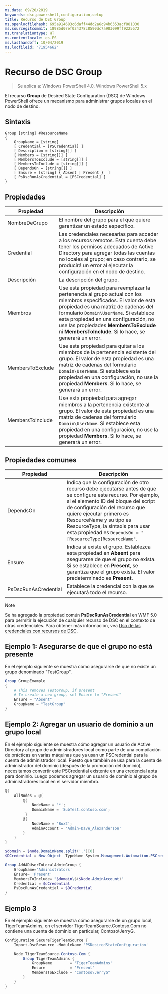 ```yaml
---
ms.date: 09/20/2019
keywords: dsc,powershell,configuration,setup
title: Recurso de DSC Group
ms.openlocfilehash: 695a914683c6daff44dd2a6c94b6353acf881030
ms.sourcegitcommit: 18985d07ef024378c8590dc7a983099ff9225672
ms.translationtype: HT
ms.contentlocale: es-ES
ms.lasthandoff: 10/04/2019
ms.locfileid: "71954662"
---
```

# <a name="dsc-group-resource"></a>Recurso de DSC Group

> Se aplica a: Windows PowerShell 4.0, Windows PowerShell 5.x

El recurso **Group** de Desired State Configuration (DSC) de Windows PowerShell ofrece un mecanismo para administrar grupos locales en el nodo de destino.

## <a name="syntax"></a>Sintaxis

```Syntax
Group [string] #ResourceName
{
    GroupName = [string]
    [ Credential = [PSCredential] ]
    [ Description = [string[]] ]
    [ Members = [string[]] ]
    [ MembersToExclude = [string[]] ]
    [ MembersToInclude = [string[]] ]
    [ DependsOn = [string[]] ]
    [ Ensure = [string] { Absent | Present }  ]
    [ PsDscRunAsCredential = [PSCredential] ]
}
```

## <a name="properties"></a>Propiedades

|Propiedad |Descripción |
|---|---|
|NombreDeGrupo |El nombre del grupo para el que quiere garantizar un estado específico. |
|Credential |Las credenciales necesarias para acceder a los recursos remotos. Esta cuenta debe tener los permisos adecuados de Active Directory para agregar todas las cuentas no locales al grupo; en caso contrario, se producirá un error al ejecutar la configuración en el nodo de destino.
|Descripción |La descripción del grupo. |
|Miembros |Use esta propiedad para reemplazar la pertenencia al grupo actual con los miembros especificados. El valor de esta propiedad es una matriz de cadenas del formulario `Domain\UserName`. Si establece esta propiedad en una configuración, no use las propiedades **MembersToExclude** ni **MembersToInclude**. Si lo hace, se generará un error. |
|MembersToExclude |Use esta propiedad para quitar a los miembros de la pertenencia existente del grupo. El valor de esta propiedad es una matriz de cadenas del formulario `Domain\UserName`. Si establece esta propiedad en una configuración, no use la propiedad **Members**. Si lo hace, se generará un error. |
|MembersToInclude |Use esta propiedad para agregar miembros a la pertenencia existente al grupo. El valor de esta propiedad es una matriz de cadenas del formulario `Domain\UserName`. Si establece esta propiedad en una configuración, no use la propiedad **Members**. Si lo hace, se generará un error. |

## <a name="common-properties"></a>Propiedades comunes

|Propiedad |Descripción |
|---|---|
|DependsOn |Indica que la configuración de otro recurso debe ejecutarse antes de que se configure este recurso. Por ejemplo, si el elemento ID del bloque del script de configuración del recurso que quiere ejecutar primero es ResourceName y su tipo es ResourceType, la sintaxis para usar esta propiedad es `DependsOn = "[ResourceType]ResourceName"`. |
|Ensure |Indica si existe el grupo. Establezca esta propiedad en **Absent** para asegurarse de que el grupo no exista. Si se establece en **Present**, se garantiza que el grupo exista. El valor predeterminado es **Present**. |
|PsDscRunAsCredential |Establece la credencial con la que se ejecutará todo el recurso. |

> [!NOTE]
> Se ha agregado la propiedad común **PsDscRunAsCredential** en WMF 5.0 para permitir la ejecución de cualquier recurso de DSC en el contexto de otras credenciales. Para obtener más información, vea [Uso de las credenciales con recursos de DSC](../../../configurations/runasuser.md).

## <a name="example-1-ensure-group-is-not-present"></a>Ejemplo 1: Asegurarse de que el grupo no está presente

En el ejemplo siguiente se muestra cómo asegurarse de que no existe un grupo denominado "TestGroup".

```powershell
Group GroupExample
{
    # This removes TestGroup, if present
    # To create a new group, set Ensure to "Present"
    Ensure = "Absent"
    GroupName = "TestGroup"
}
```

## <a name="example-2-add-domain-user-to-local-group"></a>Ejemplo 2: Agregar un usuario de dominio a un grupo local

En el ejemplo siguiente se muestra cómo agregar un usuario de Active Directory al grupo de administradores local como parte de una compilación de prácticas en varias máquinas que ya usan un PSCredential para la cuenta de administrador local. Puesto que también se usa para la cuenta de administrador del dominio (después de la promoción del dominio), necesitamos convertir este PSCredential existente en una credencial apta para dominio. Luego podemos agregar un usuario de dominio al grupo de administradores local en el servidor miembro.

```powershell
@{
    AllNodes = @(
        @{
            NodeName = '*';
            DomainName = 'SubTest.contoso.com';
         }
        @{
            NodeName = 'Box2';
            AdminAccount = 'Admin-Dave_Alexanderson'
        }
    )
}

$domain = $node.DomainName.split('.')[0]
$DCredential = New-Object -TypeName System.Management.Automation.PSCredential -ArgumentList ("$domain\$($credential.Username)", $Credential.Password)

Group AddADUserToLocalAdminGroup {
    GroupName='Administrators'
    Ensure= 'Present'
    MembersToInclude= "$domain\$($Node.AdminAccount)"
    Credential = $dCredential
    PsDscRunAsCredential = $DCredential
}
```

## <a name="example-3"></a>Ejemplo 3

En el ejemplo siguiente se muestra cómo asegurarse de un grupo local, TigerTeamAdmins, en el servidor TigerTeamSource.Contoso.Com no contiene una cuenta de dominio en particular, Contoso\JerryG.

```powershell
Configuration SecureTigerTeamSource {
    Import-DscResource -ModuleName 'PSDesiredStateConfiguration'

    Node TigerTeamSource.Contoso.Com {
        Group TigerTeamAdmins {
            GroupName        = 'TigerTeamAdmins'
            Ensure           = 'Present'
            MembersToExclude = "Contoso\JerryG"
        }
    }
}
```